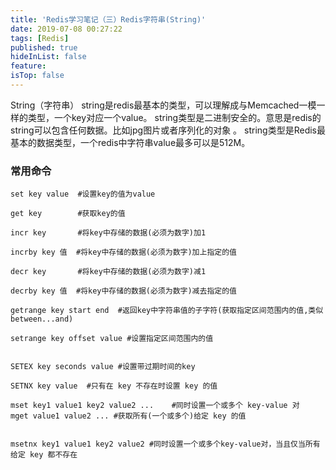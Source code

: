 ```yaml
---
title: 'Redis学习笔记（三）Redis字符串(String)'
date: 2019-07-08 00:27:22
tags: [Redis]
published: true
hideInList: false
feature: 
isTop: false
---
```


String（字符串）
string是redis最基本的类型，可以理解成与Memcached一模一样的类型，一个key对应一个value。
string类型是二进制安全的。意思是redis的string可以包含任何数据。比如jpg图片或者序列化的对象 。
string类型是Redis最基本的数据类型，一个redis中字符串value最多可以是512M。

### 常用命令

```
set key value  #设置key的值为value

get key        #获取key的值

incr key       #将key中存储的数据(必须为数字)加1

incrby key 值  #将key中存储的数据(必须为数字)加上指定的值

decr key       #将key中存储的数据(必须为数字)减1

decrby key 值  #将key中存储的数据(必须为数字)减去指定的值

getrange key start end  #返回key中字符串值的子字符(获取指定区间范围内的值,类似between...and)

setrange key offset value #设置指定区间范围内的值


SETEX key seconds value #设置带过期时间的key

SETNX key value  #只有在 key 不存在时设置 key 的值

mset key1 value1 key2 value2 ...    #同时设置一个或多个 key-value 对
mget value1 value2 ... #获取所有(一个或多个)给定 key 的值


msetnx key1 value1 key2 value2 #同时设置一个或多个key-value对，当且仅当所有给定 key 都不存在
```